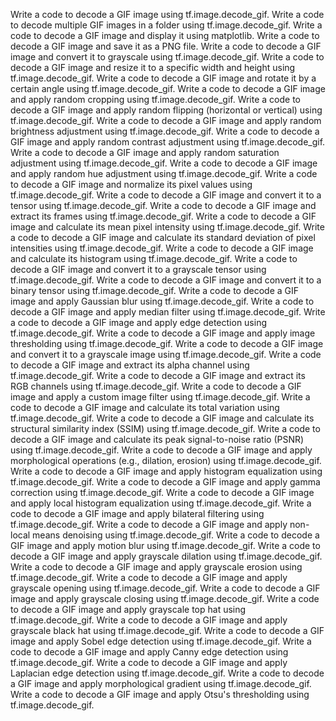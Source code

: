 Write a code to decode a GIF image using tf.image.decode_gif.
Write a code to decode multiple GIF images in a folder using tf.image.decode_gif.
Write a code to decode a GIF image and display it using matplotlib.
Write a code to decode a GIF image and save it as a PNG file.
Write a code to decode a GIF image and convert it to grayscale using tf.image.decode_gif.
Write a code to decode a GIF image and resize it to a specific width and height using tf.image.decode_gif.
Write a code to decode a GIF image and rotate it by a certain angle using tf.image.decode_gif.
Write a code to decode a GIF image and apply random cropping using tf.image.decode_gif.
Write a code to decode a GIF image and apply random flipping (horizontal or vertical) using tf.image.decode_gif.
Write a code to decode a GIF image and apply random brightness adjustment using tf.image.decode_gif.
Write a code to decode a GIF image and apply random contrast adjustment using tf.image.decode_gif.
Write a code to decode a GIF image and apply random saturation adjustment using tf.image.decode_gif.
Write a code to decode a GIF image and apply random hue adjustment using tf.image.decode_gif.
Write a code to decode a GIF image and normalize its pixel values using tf.image.decode_gif.
Write a code to decode a GIF image and convert it to a tensor using tf.image.decode_gif.
Write a code to decode a GIF image and extract its frames using tf.image.decode_gif.
Write a code to decode a GIF image and calculate its mean pixel intensity using tf.image.decode_gif.
Write a code to decode a GIF image and calculate its standard deviation of pixel intensities using tf.image.decode_gif.
Write a code to decode a GIF image and calculate its histogram using tf.image.decode_gif.
Write a code to decode a GIF image and convert it to a grayscale tensor using tf.image.decode_gif.
Write a code to decode a GIF image and convert it to a binary tensor using tf.image.decode_gif.
Write a code to decode a GIF image and apply Gaussian blur using tf.image.decode_gif.
Write a code to decode a GIF image and apply median filter using tf.image.decode_gif.
Write a code to decode a GIF image and apply edge detection using tf.image.decode_gif.
Write a code to decode a GIF image and apply image thresholding using tf.image.decode_gif.
Write a code to decode a GIF image and convert it to a grayscale image using tf.image.decode_gif.
Write a code to decode a GIF image and extract its alpha channel using tf.image.decode_gif.
Write a code to decode a GIF image and extract its RGB channels using tf.image.decode_gif.
Write a code to decode a GIF image and apply a custom image filter using tf.image.decode_gif.
Write a code to decode a GIF image and calculate its total variation using tf.image.decode_gif.
Write a code to decode a GIF image and calculate its structural similarity index (SSIM) using tf.image.decode_gif.
Write a code to decode a GIF image and calculate its peak signal-to-noise ratio (PSNR) using tf.image.decode_gif.
Write a code to decode a GIF image and apply morphological operations (e.g., dilation, erosion) using tf.image.decode_gif.
Write a code to decode a GIF image and apply histogram equalization using tf.image.decode_gif.
Write a code to decode a GIF image and apply gamma correction using tf.image.decode_gif.
Write a code to decode a GIF image and apply local histogram equalization using tf.image.decode_gif.
Write a code to decode a GIF image and apply bilateral filtering using tf.image.decode_gif.
Write a code to decode a GIF image and apply non-local means denoising using tf.image.decode_gif.
Write a code to decode a GIF image and apply motion blur using tf.image.decode_gif.
Write a code to decode a GIF image and apply grayscale dilation using tf.image.decode_gif.
Write a code to decode a GIF image and apply grayscale erosion using tf.image.decode_gif.
Write a code to decode a GIF image and apply grayscale opening using tf.image.decode_gif.
Write a code to decode a GIF image and apply grayscale closing using tf.image.decode_gif.
Write a code to decode a GIF image and apply grayscale top hat using tf.image.decode_gif.
Write a code to decode a GIF image and apply grayscale black hat using tf.image.decode_gif.
Write a code to decode a GIF image and apply Sobel edge detection using tf.image.decode_gif.
Write a code to decode a GIF image and apply Canny edge detection using tf.image.decode_gif.
Write a code to decode a GIF image and apply Laplacian edge detection using tf.image.decode_gif.
Write a code to decode a GIF image and apply morphological gradient using tf.image.decode_gif.
Write a code to decode a GIF image and apply Otsu's thresholding using tf.image.decode_gif.